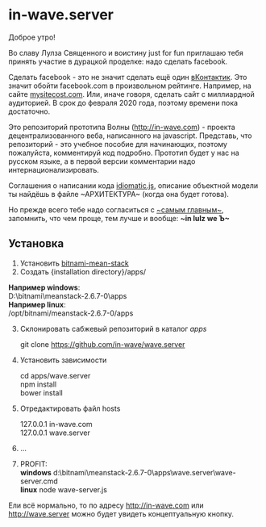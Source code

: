 in-wave.server
==============

Доброе утро!

Во славу Лулза Священного и воистину just for fun приглашаю тебя принять участие в дурацкой проделке: надо сделать facebook.

Сделать facebook - это не значит сделать ещё один [вКонтактик](http:/vk.com). Это значит обойти facebook.com в произвольном рейтинге. Например, на сайте [mysitecost.com](http://mysitecost.ru/battle/facebook.com:in-wave.com/). Или, иначе говоря, сделать сайт с миллиардной аудиторией. В срок до февраля 2020 года, поэтому времени пока достаточно.

Это репозиторий прототипа Волны (http://in-wave.com) - проекта децентрализованного веба, написанного на javascript. Представь, что репозиторий - это учебное пособие для начинающих, поэтому пожалуйста, комментируй код подробно. Прототип будет у нас на русском языке, а в первой версии комментарии надо интернационализировать.
 
Соглашения о написании кода [idiomatic.js](https://github.com/rwldrn/idiomatic.js/tree/master/translations/ru_RU), описание объектной модели ты найдёшь в файле ~АРХИТЕКТУРА~ (когда она будет готова).

Но прежде всего тебе надо согласиться с [~самым главным~](https://github.com/in-wave/wave.server), запомнить, что чем проще, тем лучше и вообще: **~in lulz we Ъ~**

Установка
--------

1. Установить [bitnami-mean-stack](https://bitnami.com/stack/mean) 
2. Создать {installation directory}/apps/ 

  **Например windows**:  
    D:\bitnami\meanstack-2.6.7-0\apps   
  **Например  linux**:  
    /opt/bitnami/meanstack-2.6.7-0/apps
   
3. Склонировать сабжевый репозиторий в каталог *apps*  

    git clone https://github.com/in-wave/wave.server  
  
4. Установить зависимости  

    cd apps/wave.server  
    npm install  
    bower install  
    
5. Отредактировать файл hosts   

    127.0.0.1   in-wave.com  
    127.0.0.1   wave.server  
    
6. ... 
7. PROFIT:  
    **windows** d:\bitnami\meanstack-2.6.7-0\apps\wave.server\wave-server.cmd  
    **linux**  node wave-server.js  
    
Ели всё нормально, то по адресу <http://in-wave.com> или <http://wave.server> можно будет увидеть концептуальную кнопку.
    